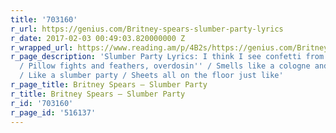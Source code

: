 ```yaml
---
title: '703160'
r_url: https://genius.com/Britney-spears-slumber-party-lyrics
r_date: 2017-02-03 00:49:03.820000000 Z
r_wrapped_url: https://www.reading.am/p/4B2s/https://genius.com/Britney-spears-slumber-party-lyrics
r_page_description: 'Slumber Party Lyrics: I think I see confetti from this potion
  / Pillow fights and feathers, overdosin'' / Smells like a cologne and candy lotion
  / Like a slumber party / Sheets all on the floor just like'
r_page_title: Britney Spears – Slumber Party
r_title: Britney Spears – Slumber Party
r_id: '703160'
r_page_id: '516137'
---
```


